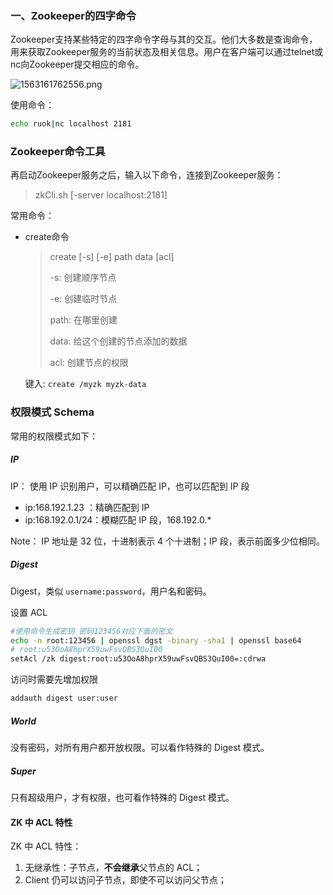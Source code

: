 ### 一、Zookeeper的四字命令

Zookeeper支持某些特定的四字命令字母与其的交互。他们大多数是查询命令，用来获取Zookeeper服务的当前状态及相关信息。用户在客户端可以通过telnet或nc向Zookeeper提交相应的命令。

![1563161762556.png](https://blog-07.oss-cn-guangzhou.aliyuncs.com/picBak/1563161762556.png)

使用命令：

```sh
echo ruok|nc localhost 2181
```

### Zookeeper命令工具

再启动Zookeeper服务之后，输入以下命令，连接到Zookeeper服务：

> zkCli.sh [-server localhost:2181]

常用命令：

- create命令

  > create [-s] [-e] path data [acl]
  >
  > -s: 创建顺序节点
  >
  > -e: 创建临时节点
  >
  > path: 在哪里创建
  >
  > data: 给这个创建的节点添加的数据
  >
  > acl: 创建节点的权限

  键入: `create /myzk myzk-data`

### 权限模式 Schema

常用的权限模式如下：

##### IP

IP： 使用 IP 识别用户，可以精确匹配 IP，也可以匹配到 IP 段

- ip:168.192.1.23 ：精确匹配到 IP
- ip:168.192.0.1/24：模糊匹配 IP 段，168.192.0.*

Note： IP 地址是 32 位，十进制表示 4 个十进制；IP 段，表示前面多少位相同。

##### Digest

Digest，类似 `username:password`，用户名和密码。

设置 ACL

```sh
#使用命令生成密钥 密码123456对应下面的密文
echo -n root:123456 | openssl dgst -binary -sha1 | openssl base64
# root:u53OoA8hprX59uwFsvQBS3QuI00
setAcl /zk digest:root:u53OoA8hprX59uwFsvQBS3QuI00=:cdrwa
```

访问时需要先增加权限

```sh
addauth digest user:user
```

##### World

没有密码，对所有用户都开放权限。可以看作特殊的 Digest 模式。

##### Super

只有超级用户，才有权限，也可看作特殊的 Digest 模式。

#### ZK 中 ACL 特性

ZK 中 ACL 特性：

1. 无继承性：子节点，**不会继承**父节点的 ACL；
2. Client 仍可以访问子节点，即使不可以访问父节点；
